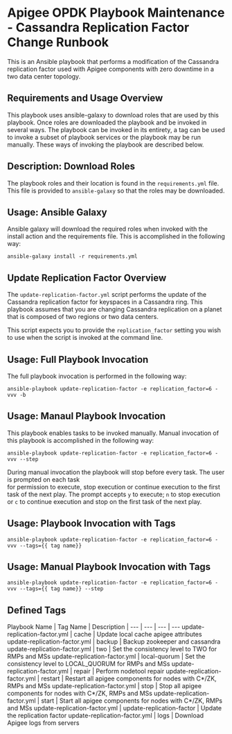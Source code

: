 # Apigee OPDK Playbook Maintenance - Cassandra Replication Factor Change Runbook

This is an Ansible playbook that performs a modification of the Cassandra replication factor used 
with Apigee components with zero downtime in a two data center topology. 

## Requirements and Usage Overview

This playbook uses ansible-galaxy to download roles that are used by this playbook. Once roles are 
downloaded the playbook and be invoked in several ways. The playbook can be invoked in its entirety, 
a tag can be used to invoke a subset of playbook services or the playbook may be run manually. These
ways of invoking the playbook are described below. 

## Description: Download Roles 

The playbook roles and their location is found in the  ```requirements.yml``` file. This file is 
provided to ```ansible-galaxy``` so that the roles may be downloaded.

## Usage: Ansible Galaxy 

Ansible galaxy will download the required roles when invoked with the install action and the 
requirements file. This is accomplished in the following way:

```ansible-galaxy install -r requirements.yml```

## Update Replication Factor Overview
 
The ```update-replication-factor.yml``` script performs the update of the Cassandra replication 
factor for keyspaces in a Cassandra ring. This playbook assumes that you are changing Cassandra 
replication on a planet that is composed of two regions or two data centers. 

This script expects you to provide the ```replication_factor``` setting you wish to use when the 
script is invoked at the command line. 

## Usage: Full Playbook Invocation
 
The full playbook invocation is performed in the following way: 

    ansible-playbook update-replication-factor -e replication_factor=6 -vvv -b 
    
## Usage: Manaul Playbook Invocation

This playbook enables tasks to be invoked manually. Manual invocation of this playbook is 
accomplished in the following way: 
 
    ansible-playbook update-replication-factor -e replication_factor=6 -vvv --step
    
During manual invocation the playbook will stop before every task. The user is prompted on each task  
for permission to execute, stop execution or continue execution to the first task of the next play. 
The prompt accepts ```y``` to execute; ```n``` to stop execution or ```c``` to continue execution 
and stop on the first task of the next play. 

## Usage: Playbook Invocation with Tags

    ansible-playbook update-replication-factor -e replication_factor=6 -vvv --tags={{ tag name}}
    
## Usage: Manual Playbook Invocation with Tags    

    ansible-playbook update-replication-factor -e replication_factor=6 -vvv --tags={{ tag name}} --step
    
## Defined Tags 

Playbook Name | Tag Name | Description |
--- | --- | --- | --- 
update-replication-factor.yml | cache | Update local cache apigee attributes
update-replication-factor.yml | backup | Backup zookeeper and cassandra
update-replication-factor.yml | two | Set the consistency level to TWO for RMPs and MSs 
update-replication-factor.yml | local-quorum | Set the consistency level to LOCAL_QUORUM for RMPs and MSs 
update-replication-factor.yml | repair | Perform nodetool repair
update-replication-factor.yml | restart | Restart all apigee components for nodes with C*/ZK, RMPs and MSs
update-replication-factor.yml | stop | Stop all apigee components for nodes with C*/ZK, RMPs and MSs
update-replication-factor.yml | start | Start all apigee components for nodes with C*/ZK, RMPs and MSs
update-replication-factor.yml | update-replication-factor | Update the replication factor
update-replication-factor.yml | logs | Download Apigee logs from servers

